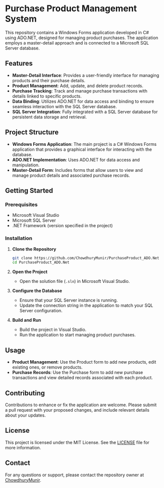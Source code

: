 # Purchase Product Management System

This repository contains a Windows Forms application developed in C# using ADO.NET, designed for managing product purchases. The application employs a master-detail approach and is connected to a Microsoft SQL Server database.

## Features

- **Master-Detail Interface**: Provides a user-friendly interface for managing products and their purchase details. 
- **Product Management**: Add, update, and delete product records.
- **Purchase Tracking**: Track and manage purchase transactions with details linked to specific products.
- **Data Binding**: Utilizes ADO.NET for data access and binding to ensure seamless interaction with the SQL Server database.
- **SQL Server Integration**: Fully integrated with a SQL Server database for persistent data storage and retrieval.

## Project Structure

- **Windows Forms Application**: The main project is a C# Windows Forms application that provides a graphical interface for interacting with the database.
- **ADO.NET Implementation**: Uses ADO.NET for data access and manipulation.
- **Master-Detail Form**: Includes forms that allow users to view and manage product details and associated purchase records.

## Getting Started

### Prerequisites

- Microsoft Visual Studio
- Microsoft SQL Server
- .NET Framework (version specified in the project)

### Installation

1. **Clone the Repository**
   ```bash
   git clone https://github.com/ChowdhuryMunir/PurchaseProduct_ADO.Net.git
   cd PurchaseProduct_ADO.Net
   ```

2. **Open the Project**
   - Open the solution file (`.sln`) in Microsoft Visual Studio.

3. **Configure the Database**
   - Ensure that your SQL Server instance is running.
   - Update the connection string in the application to match your SQL Server configuration.

4. **Build and Run**
   - Build the project in Visual Studio.
   - Run the application to start managing product purchases.

## Usage

- **Product Management**: Use the Product form to add new products, edit existing ones, or remove products.
- **Purchase Records**: Use the Purchase form to add new purchase transactions and view detailed records associated with each product.

## Contributing

Contributions to enhance or fix the application are welcome. Please submit a pull request with your proposed changes, and include relevant details about your updates.

## License

This project is licensed under the MIT License. See the [LICENSE](LICENSE) file for more information.

## Contact

For any questions or support, please contact the repository owner at [ChowdhuryMunir](https://github.com/ChowdhuryMunir).
